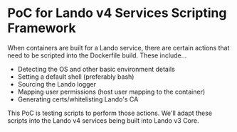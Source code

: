 # PoC for Lando v4 Services Scripting Framework

When containers are built for a Lando service, there are certain actions that need to be scripted into the Dockerfile build. These include...

- Detecting the OS and other basic environment details
- Setting a default shell (preferably bash)
- Sourcing the Lando logger
- Mapping user permissions (host user mapping to the container)
- Generating certs/whitelisting Lando's CA

This PoC is testing scripts to perform those actions. We'll adapt these scripts into the Lando v4 services being built into Lando v3 Core.